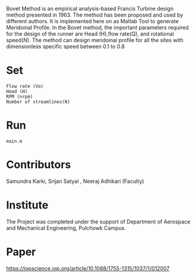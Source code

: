 Bovet Method is an empirical analysis-based Francis Turbine design method presented in 1963.
The method has been proposed and used by different authors. It is implemented here on
as Matlab Tool to generate Meridoinal Profile. In the Bovet method, the important parameters required for the design of the runner are Head (H),flow rate(Q), and rotational speed(N). The method can design meridoinal profile for all the sites with dimensionless specific speed between 0.1 to 0.8

# Set

```
Flow rate (Vo)
Head (H)
RPM (nrpm) 
Number of streamlines(N)
```
# Run

```
main.m

```
# Contributors

Samundra Karki, Srijan Satyal , Neeraj Adhikari (Faculty)

# Institute

The Project was completed under the support of Department of Aerospace and Mechanical Engineering, Pulchowk Campus.

# Paper

https://iopscience.iop.org/article/10.1088/1755-1315/1037/1/012007

